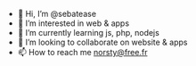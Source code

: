 - 👋 Hi, I’m @sebatease
- 👀 I’m interested in web & apps
- 🌱 I’m currently learning js, php, nodejs 
- 💞️ I’m looking to collaborate on website & apps
- 📫 How to reach me norsty@free.fr
